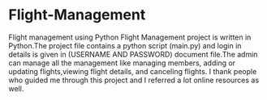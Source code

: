 # Flight-Management
Flight management using Python
Flight Management project is written in Python.The project file contains a python script (main.py) and login in details is given in (USERNAME AND PASSWORD) document file.The admin can manage all the management like managing members, adding or updating flights,viewing flight details, and canceling flights. I thank people who guided me through this project and I referred a lot online resources as well.
